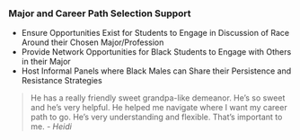 ### Major and Career Path Selection Support

* Ensure Opportunities Exist for Students to Engage in Discussion of Race Around their Chosen Major/Profession
* Provide Network Opportunities for Black Students to Engage with Others  in their Major
* Host Informal Panels where Black Males can Share their Persistence and Resistance Strategies

<blockquote>He has a really friendly sweet grandpa-like demeanor. He’s so sweet and he’s very helpful. He helped me navigate where I want my career path to go. He’s very understanding and flexible. That’s important to me.
 <cite>- Heidi</cite>
</blockquote>
